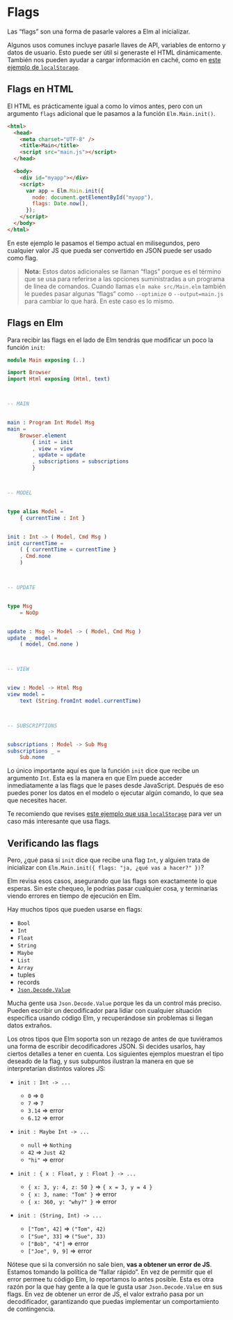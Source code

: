 # Flags

Las “flags” son una forma de pasarle valores a Elm al inicializar.

Algunos usos comunes incluye pasarle llaves de API, variables de entorno y datos de usuario. Esto puede ser útil si generaste el HTML dinámicamente. También nos pueden ayudar a cargar información en caché, como en [este ejemplo de `localStorage`](https://github.com/elm-community/js-integration-examples/tree/master/localStorage).

## Flags en HTML

El HTML es prácticamente igual a como lo vimos antes, pero con un argumento `flags` adicional que le pasamos a la función `Elm.Main.init()`.

```html
<html>
  <head>
    <meta charset="UTF-8" />
    <title>Main</title>
    <script src="main.js"></script>
  </head>

  <body>
    <div id="myapp"></div>
    <script>
      var app = Elm.Main.init({
        node: document.getElementById("myapp"),
        flags: Date.now(),
      });
    </script>
  </body>
</html>
```

En este ejemplo le pasamos el tiempo actual en milisegundos, pero cualquier valor JS que pueda ser convertido en JSON puede ser usado como flag.

> **Nota:** Estos datos adicionales se llaman “flags” porque es el término que se usa para referirse a las opciones suministradas a un programa de línea de comandos. Cuando llamas `elm make src/Main.elm` también le puedes pasar algunas “flags” como `--optimize` o `--output=main.js` para cambiar lo que hará. En este caso es lo mismo.

## Flags en Elm

Para recibir las flags en el lado de Elm tendrás que modificar un poco la función `init`:

```elm
module Main exposing (..)

import Browser
import Html exposing (Html, text)



-- MAIN


main : Program Int Model Msg
main =
    Browser.element
        { init = init
        , view = view
        , update = update
        , subscriptions = subscriptions
        }



-- MODEL


type alias Model =
    { currentTime : Int }


init : Int -> ( Model, Cmd Msg )
init currentTime =
    ( { currentTime = currentTime }
    , Cmd.none
    )



-- UPDATE


type Msg
    = NoOp


update : Msg -> Model -> ( Model, Cmd Msg )
update _ model =
    ( model, Cmd.none )



-- VIEW


view : Model -> Html Msg
view model =
    text (String.fromInt model.currentTime)



-- SUBSCRIPTIONS


subscriptions : Model -> Sub Msg
subscriptions _ =
    Sub.none
```

Lo único importante aquí es que la función `init` dice que recibe un argumento `Int`. Esta es la manera en que Elm puede acceder inmediatamente a las flags que le pases desde JavaScript. Después de eso puedes poner los datos en el modelo o ejecutar algún comando, lo que sea que necesites hacer.

Te recomiendo que revises [este ejemplo que usa `localStorage`](https://github.com/elm-community/js-integration-examples/tree/master/localStorage) para ver un caso más interesante que usa flags.

## Verificando las flags

Pero, ¿qué pasa si `init` dice que recibe una flag `Int`, y alguien trata de inicializar con `Elm.Main.init({ flags: "ja, ¿qué vas a hacer?" })`?

Elm revisa esos casos, asegurando que las flags son exactamente lo que esperas. Sin este chequeo, le podrías pasar cualquier cosa, y terminarías viendo errores en tiempo de ejecución en Elm.

Hay muchos tipos que pueden usarse en flags:

- `Bool`
- `Int`
- `Float`
- `String`
- `Maybe`
- `List`
- `Array`
- tuples
- records
- [`Json.Decode.Value`](https://package.elm-lang.org/packages/elm/json/latest/Json-Decode#Value)

Mucha gente usa `Json.Decode.Value` porque les da un control más preciso. Pueden escribir un decodificador para lidiar con cualquier situación específica usando código Elm, y recuperándose sin problemas si llegan datos extraños.

Los otros tipos que Elm soporta son un rezago de antes de que tuviéramos una forma de escribir decodificadores JSON. Si decides usarlos, hay ciertos detalles a tener en cuenta. Los siguientes ejemplos muestran el tipo deseado de la flag, y sus subpuntos ilustran la manera en que se interpretarían distintos valores JS:

- `init : Int -> ...`

  - `0` => `0`
  - `7` => `7`
  - `3.14` => error
  - `6.12` => error

- `init : Maybe Int -> ...`

  - `null` => `Nothing`
  - `42` => `Just 42`
  - `"hi"` => error

- `init : { x : Float, y : Float } -> ...`

  - `{ x: 3, y: 4, z: 50 }` => `{ x = 3, y = 4 }`
  - `{ x: 3, name: "Tom" }` => error
  - `{ x: 360, y: "why?" }` => error

- `init : (String, Int) -> ...`
  - `["Tom", 42]` => `("Tom", 42)`
  - `["Sue", 33]` => `("Sue", 33)`
  - `["Bob", "4"]` => error
  - `["Joe", 9, 9]` => error

Nótese que si la conversión no sale bien, **vas a obtener un error de JS**. Estamos tomando la política de “fallar rápido”. En vez de permitir que el error permee tu código Elm, lo reportamos lo antes posible. Esta es otra razón por la que hay gente a la que le gusta usar `Json.Decode.Value` en sus flags. En vez de obtener un error de JS, el valor extraño pasa por un decodificador, garantizando que puedas implementar un comportamiento de contingencia.
